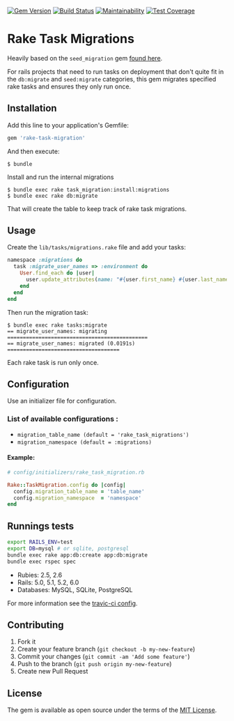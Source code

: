 [![Gem Version](https://badge.fury.io/rb/rake-task-migration.svg)](https://badge.fury.io/rb/rake-task-migration)
[![Build Status](https://travis-ci.org/zaccari/rake-task-migrations.svg?branch=master)](https://travis-ci.org/zaccari/rake-task-migrations)
[![Maintainability](https://api.codeclimate.com/v1/badges/08bba999a702ca78e7b2/maintainability)](https://codeclimate.com/github/mzaccari/rake-task-migrations/maintainability)
[![Test Coverage](https://api.codeclimate.com/v1/badges/08bba999a702ca78e7b2/test_coverage)](https://codeclimate.com/github/mzaccari/rake-task-migrations/test_coverage)

# Rake Task Migrations

Heavily based on the `seed_migration` gem [found here](https://github.com/harrystech/seed_migration).

For rails projects that need to run tasks on deployment that don't quite fit in the `db:migrate` and `seed:migrate` categories, this gem migrates specified rake tasks and ensures they only run once.

## Installation

Add this line to your application's Gemfile:

```ruby
gem 'rake-task-migration'
```

And then execute:

    $ bundle

Install and run the internal migrations

    $ bundle exec rake task_migration:install:migrations
    $ bundle exec rake db:migrate

That will create the table to keep track of rake task migrations.

## Usage

Create the `lib/tasks/migrations.rake` file and add your tasks:

```ruby
namespace :migrations do
  task :migrate_user_names => :environment do
    User.find_each do |user|
      user.update_attributes(name: "#{user.first_name} #{user.last_name}")
    end
  end
end
```

Then run the migration task:

```
$ bundle exec rake tasks:migrate
== migrate_user_names: migrating =============================================
== migrate_user_names: migrated (0.0191s) ====================================
```

Each rake task is run only once.

## Configuration

Use an initializer file for configuration.

### List of available configurations :

- `migration_table_name (default = 'rake_task_migrations')`
- `migration_namespace (default = :migrations)`

#### Example:

```ruby
# config/initializers/rake_task_migration.rb

Rake::TaskMigration.config do |config|
  config.migration_table_name = 'table_name'
  config.migration_namespace  = 'namespace'
end
```

## Runnings tests

```bash
export RAILS_ENV=test
export DB=mysql # or sqlite, postgresql
bundle exec rake app:db:create app:db:migrate
bundle exec rspec spec
```

* Rubies: 2.5, 2.6
* Rails: 5.0, 5.1, 5.2, 6.0
* Databases: MySQL, SQLite, PostgreSQL

For more information see the [travic-ci config](https://github.com/zaccari/rake-task-migrations/blob/master/.travis.yml).

## Contributing

1. Fork it
2. Create your feature branch (`git checkout -b my-new-feature`)
3. Commit your changes (`git commit -am 'Add some feature'`)
4. Push to the branch (`git push origin my-new-feature`)
5. Create new Pull Request

## License

The gem is available as open source under the terms of the [MIT License](http://opensource.org/licenses/MIT).

